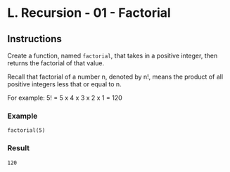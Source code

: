 # L. Recursion - 01 - Factorial
## Instructions

Create a function, named `factorial`, that takes in a positive integer, then returns the factorial of that value.

Recall that factorial of a number n, denoted by n!, means the product of all positive integers less that or equal to n.

For example: 5! = 5 x 4 x 3 x 2 x 1 = 120

### Example
```
factorial(5)
```
### Result
```
120
```
